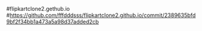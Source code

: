 #flipkartclone2.gethub.io
#https://github.com/fffdddsss/flipkartclone2.github.io/commit/2389635bfd9bf2f34bb1a473a5a98d37added2cb

